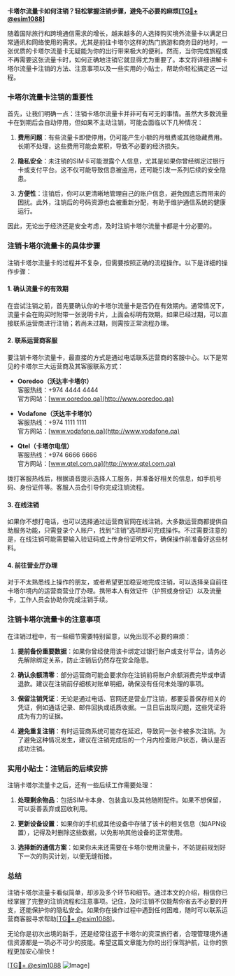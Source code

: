 **卡塔尔流量卡如何注销？轻松掌握注销步骤，避免不必要的麻烦[[TG💪+ @esim1088](https://t.me/s/esim1088)]**

随着国际旅行和跨境通信需求的增长，越来越多的人选择购买境外流量卡以满足日常通讯和网络使用的需求。尤其是前往卡塔尔这样的热门旅游和商务目的地时，一张优质的卡塔尔流量卡无疑能为你的出行带来极大的便利。然而，当你完成旅程或不再需要这张流量卡时，如何正确地注销它就显得尤为重要了。本文将详细讲解卡塔尔流量卡注销的方法、注意事项以及一些实用的小贴士，帮助你轻松搞定这一过程。

### 卡塔尔流量卡注销的重要性

首先，让我们明确一点：注销卡塔尔流量卡并非可有可无的事情。虽然大多数流量卡在到期后会自动停用，但如果不主动注销，可能会面临以下几种情况：

1. **费用问题**：有些流量卡即使停用，仍可能产生小额的月租费或其他隐藏费用。长期不处理，这些费用可能会累积，导致不必要的经济损失。
   
2. **隐私安全**：未注销的SIM卡可能泄露个人信息，尤其是如果你曾经绑定过银行卡或支付平台。这不仅可能导致信息被盗用，还可能引发一系列后续的安全隐患。

3. **方便性**：注销后，你可以更清晰地管理自己的账户信息，避免因遗忘而带来的困扰。此外，注销后的号码资源也会被重新分配，有助于维护通信系统的健康运行。

因此，无论出于经济还是安全考虑，及时注销卡塔尔流量卡都是十分必要的。

### 注销卡塔尔流量卡的具体步骤

注销卡塔尔流量卡的过程并不复杂，但需要按照正确的流程操作。以下是详细的操作步骤：

#### 1. 确认流量卡的有效期

在尝试注销之前，首先要确认你的卡塔尔流量卡是否仍在有效期内。通常情况下，流量卡会在购买时附带一张说明卡片，上面会标明有效期。如果已经过期，可以直接联系运营商进行注销；若尚未过期，则需按正常流程办理。

#### 2. 联系运营商客服

要注销卡塔尔流量卡，最直接的方式是通过电话联系运营商的客服中心。以下是常见的卡塔尔三大运营商及其客服联系方式：

- **Ooredoo（沃达丰卡塔尔）**  
  客服热线：+974 4444 4444  
  官方网站：[www.ooredoo.qa](http://www.ooredoo.qa)

- **Vodafone（沃达丰卡塔尔）**  
  客服热线：+974 1111 1111  
  官方网站：[www.vodafone.qa](http://www.vodafone.qa)

- **Qtel（卡塔尔电信）**  
  客服热线：+974 6666 6666  
  官方网站：[www.qtel.com.qa](http://www.qtel.com.qa)

拨打客服热线后，根据语音提示选择人工服务，并准备好相关的信息，如手机号码、身份证件等。客服人员会引导你完成注销流程。

#### 3. 在线注销

如果你不想打电话，也可以选择通过运营商官网在线注销。大多数运营商都提供自助服务功能，只需登录个人账户，找到“注销”选项即可完成操作。不过需要注意的是，在线注销可能需要输入验证码或上传身份证明文件，确保操作前准备好这些材料。

#### 4. 前往营业厅办理

对于不太熟悉线上操作的朋友，或者希望更加稳妥地完成注销，可以选择亲自前往卡塔尔境内的运营商营业厅办理。携带本人有效证件（护照或身份证）以及流量卡，工作人员会协助你完成注销手续。

### 注销卡塔尔流量卡的注意事项

在注销过程中，有一些细节需要特别留意，以免出现不必要的麻烦：

1. **提前备份重要数据**：如果你曾经使用该卡绑定过银行账户或支付平台，请务必先解除绑定关系，防止注销后仍然存在安全隐患。

2. **确认余额清零**：部分运营商可能会要求你在注销前将账户余额消费完毕或申请退款。建议在注销前仔细核对账单明细，确保没有任何未处理的事项。

3. **保留注销凭证**：无论是通过电话、官网还是营业厅注销，都要妥善保存相关的凭证，例如通话记录、邮件回执或纸质收据。一旦日后出现问题，这些凭证将成为有力的证据。

4. **避免重复注销**：有时运营商系统可能存在延迟，导致同一张卡被多次注销。为了避免这种情况发生，建议在注销完成后的一个月内检查账户状态，确认是否成功注销。

### 实用小贴士：注销后的后续安排

注销卡塔尔流量卡之后，还有一些后续工作需要处理：

1. **处理剩余物品**：包括SIM卡本身、包装盒以及其他随附配件。如果不想保留，可以妥善丢弃或回收利用。

2. **更新设备设置**：如果你的手机或其他设备中存储了该卡的相关信息（如APN设置），记得及时删除这些数据，以免影响其他设备的正常使用。

3. **选择新的通信方案**：如果你未来还需要在卡塔尔使用流量卡，不妨提前规划好下一次的购买计划，以便无缝衔接。

### 总结

注销卡塔尔流量卡看似简单，却涉及多个环节和细节。通过本文的介绍，相信你已经掌握了完整的注销流程和注意事项。记住，及时注销不仅能帮你省去不必要的开支，还能保护你的隐私安全。如果你在操作过程中遇到任何困难，随时可以联系运营商客服寻求帮助[[TG💪+ @esim1088](https://t.me/s/esim1088)]。

无论你是初次出境的新手，还是经常往返于卡塔尔的资深旅行者，合理管理境外通信资源都是一项必不可少的技能。希望这篇文章能为你的出行保驾护航，让你的旅程更加安心愉快！ 

[[TG💪+ @esim1088](https://t.me/s/esim1088) ![Image](https://i.postimg.cc/4NQfJmqS/Snipaste-2025-05-13-00-14-12.png)]